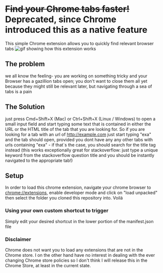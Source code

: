 #  ~~Find your Chrome tabs faster!~~ Deprecated, since Chrome introduced this as a native feature
This simple Chrome extension allows you to quickly find relevant browser tabs
![gif showing how this extension works](findTab.gif)

## The problem
we all know the feeling- you are working on something tricky and your Browser has a gazillion tabs open; you don't want to close them all yet because they might still be relevant later, but navigating through a sea of tabs is a pain

## The Solution
just press Cmd+Shift+X (Mac) or Ctrl+Shift+X (Linux / Windows) to open a small input field and start typing some text that is contained in either the URL or the HTML title of the tab that you are looking for.
So if you are looking for a tab with an url of http://example.com just start typing "exa" and the tab should open, provided you dont have any any other tabs with urls containing "exa" - if that´s the case, you should search for the title tag instead (this works exceptionally great for stackoverflow: just type a unique keyword from the stackoverflow question title and you should be instantly navigated to the appropriate tab!)

## Setup 
In order to load this chrome extension, navigate your chrome browser to [chrome://extensions](chrome://extensions), enable developer mode and click on "load unpacked" then select the folder you cloned this repository into. Voilá

### Using your own custom shortcut to trigger 
Simply edit your desired shortcut in the lower portion of the manifest.json file

### Disclaimer
Chrome does not want you to load any extensions that are not in the Chrome store.
I on the other hand have no interest in dealing with the ever changing Chrome store policies so I don't think I will release this in the Chrome Store, at least in the current state. 
